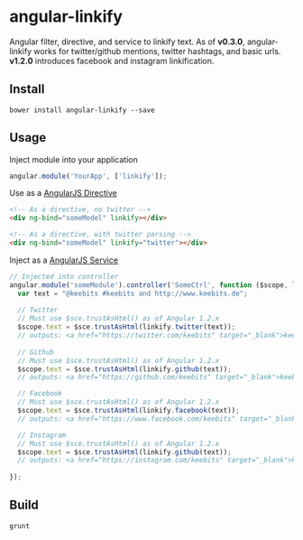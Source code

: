 # angular-linkify

Angular filter, directive, and service to linkify text. As of **v0.3.0**, angular-linkify works for twitter/github mentions, twitter hashtags, and basic urls.
**v1.2.0** introduces facebook and instagram linkification.

## Install

```
bower install angular-linkify --save
```

## Usage

Inject module into your application

```javascript
angular.module('YourApp', ['linkify']);
```

Use as a [AngularJS Directive](http://docs.angularjs.org/guide/directive)

```html
<!-- As a directive, no twitter -->
<div ng-bind="someModel" linkify></div>

<!-- As a directive, with twitter parsing -->
<div ng-bind="someModel" linkify="twitter"></div>
```

Inject as a [AngularJS Service](http://docs.angularjs.org/guide/dev_guide.services)

```javascript
// Injected into controller
angular.module('someModule').controller('SomeCtrl', function ($scope, linkify, $sce) {
  var text = "@keebits #keebits and http://www.keebits.de";
  
  // Twitter
  // Must use $sce.trustAsHtml() as of Angular 1.2.x
  $scope.text = $sce.trustAsHtml(linkify.twitter(text));
  // outputs: <a href="https://twitter.com/keebits" target="_blank">keebits</a> <a href="https://twitter.com/hashtag/keebits?src=hash">keebits</a> and <a href="http://www.keebits.de" target="_blank">www.keebits.de</a>
  
  // Github
  // Must use $sce.trustAsHtml() as of Angular 1.2.x
  $scope.text = $sce.trustAsHtml(linkify.github(text));
  // outputs: <a href="https://github.com/keebits" target="_blank">keebits</a> #keebits and <a href="http://www.keebits.de" target="_blank">www.keebits.de</a>

  // Facebook
  // Must use $sce.trustAsHtml() as of Angular 1.2.x
  $scope.text = $sce.trustAsHtml(linkify.facebook(text));
  // outputs: <a href="https://www.facebook.com/keebits" target="_blank">keebits</a> <a href="https://www.facebook.com/hashtag/keebits">keebits</a> and <a href="http://www.keebits.de" target="_blank">www.keebits.de</a>

  // Instagram
  // Must use $sce.trustAsHtml() as of Angular 1.2.x
  $scope.text = $sce.trustAsHtml(linkify.github(text));
  // outputs: <a href="https://instagram.com/keebits" target="_blank">keebits</a> #keebits and <a href="http://www.keebits.de" target="_blank">www.keebits.de</a>
  
});

```

## Build

```
grunt
```
